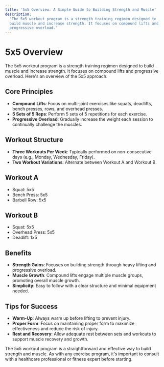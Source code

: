 ```yaml
---
title: '5x5 Overview: A Simple Guide to Building Strength and Muscle'
description:
  'The 5x5 workout program is a strength training regimen designed to
  build muscle and increase strength. It focuses on compound lifts and
  progressive overload.'
---
```


# 5x5 Overview

The 5x5 workout program is a strength training regimen designed to
build muscle and increase strength. It focuses on compound lifts and
progressive overload. Here's an overview of the 5x5 approach:

## Core Principles

- **Compound Lifts**: Focus on multi-joint exercises like squats,
  deadlifts, bench presses, rows, and overhead presses.
- **5 Sets of 5 Reps**: Perform 5 sets of 5 repetitions for each
  exercise.
- **Progressive Overload**: Gradually increase the weight each session
  to continually challenge the muscles.

## Workout Structure

- **Three Workouts Per Week**: Typically performed on non-consecutive
  days (e.g., Monday, Wednesday, Friday).
- **Two Workout Variations**: Alternate between Workout A and Workout
  B.

## Workout A

- Squat: 5x5
- Bench Press: 5x5
- Barbell Row: 5x5

## Workout B

- Squat: 5x5
- Overhead Press: 5x5
- Deadlift: 1x5

## Benefits

- **Strength Gains**: Focuses on building strength through heavy
  lifting and progressive overload.
- **Muscle Growth**: Compound lifts engage multiple muscle groups,
  promoting overall muscle growth.
- **Simplicity**: Easy to follow with a clear structure and minimal
  equipment needed.

## Tips for Success

- **Warm-Up**: Always warm up before lifting to prevent injury.
- **Proper Form**: Focus on maintaining proper form to maximize
  effectiveness and reduce the risk of injury.
- **Rest and Recovery**: Allow adequate rest between sets and workouts
  to support muscle recovery and growth.

The 5x5 workout program is a straightforward and effective way to
build strength and muscle. As with any exercise program, it's
important to consult with a healthcare professional or fitness expert
before starting.
